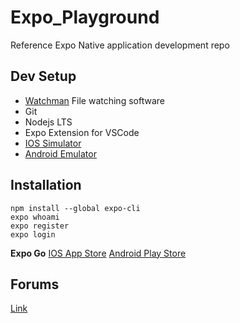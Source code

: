 # Expo_Playground

Reference Expo Native application development repo

## Dev Setup

- [Watchman](https://facebook.github.io/watchman/docs/install#buildinstall) File watching software
- Git
- Nodejs LTS
- Expo Extension for VSCode
- [IOS Simulator](https://docs.expo.dev/workflow/ios-simulator/)
- [Android Emulator](https://docs.expo.dev/workflow/android-studio-emulator/)

## Installation

```
npm install --global expo-cli
expo whoami
expo register
expo login
```

**Expo Go**
[IOS App Store](https://apps.apple.com/app/expo-go/id982107779)
[Android Play Store](https://play.google.com/store/apps/details?id=host.exp.exponent)

## Forums

[Link](https://forums.expo.dev/)
